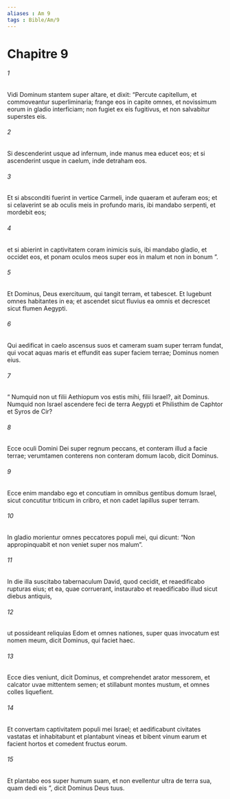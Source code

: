 ```yaml
---
aliases : Am 9
tags : Bible/Am/9
---
```


# Chapitre 9

###### 1
Vidi Dominum stantem super altare, et dixit: “Percute capitellum, et commoveantur superliminaria; frange eos in capite omnes, et novissimum eorum in gladio interficiam; non fugiet ex eis fugitivus, et non salvabitur superstes eis.
###### 2
Si descenderint usque ad infernum, inde manus mea educet eos; et si ascenderint usque in caelum, inde detraham eos.
###### 3
Et si absconditi fuerint in vertice Carmeli, inde quaeram et auferam eos; et si celaverint se ab oculis meis in profundo maris, ibi mandabo serpenti, et mordebit eos;
###### 4
et si abierint in captivitatem coram inimicis suis, ibi mandabo gladio, et occidet eos, et ponam oculos meos super eos in malum et non in bonum ”.
###### 5
Et Dominus, Deus exercituum, qui tangit terram, et tabescet. Et lugebunt omnes habitantes in ea; et ascendet sicut fluvius ea omnis et decrescet sicut flumen Aegypti.
###### 6
Qui aedificat in caelo ascensus suos et cameram suam super terram fundat, qui vocat aquas maris et effundit eas super faciem terrae; Dominus nomen eius.
###### 7
“ Numquid non ut filii Aethiopum vos estis mihi, filii Israel?, ait Dominus. Numquid non Israel ascendere feci de terra Aegypti et Philisthim de Caphtor et Syros de Cir?
###### 8
Ecce oculi Domini Dei super regnum peccans, et conteram illud a facie terrae; verumtamen conterens non conteram domum Iacob, dicit Dominus.
###### 9
Ecce enim mandabo ego et concutiam in omnibus gentibus domum Israel, sicut concutitur triticum in cribro, et non cadet lapillus super terram.
###### 10
In gladio morientur omnes peccatores populi mei, qui dicunt: “Non appropinquabit et non veniet super nos malum”.
###### 11
In die illa suscitabo tabernaculum David, quod cecidit, et reaedificabo rupturas eius; et ea, quae corruerant, instaurabo et reaedificabo illud sicut diebus antiquis,
###### 12
ut possideant reliquias Edom et omnes nationes, super quas invocatum est nomen meum, dicit Dominus, qui faciet haec.
###### 13
Ecce dies veniunt, dicit Dominus, et comprehendet arator messorem, et calcator uvae mittentem semen; et stillabunt montes mustum, et omnes colles liquefient.
###### 14
Et convertam captivitatem populi mei Israel; et aedificabunt civitates vastatas et inhabitabunt et plantabunt vineas et bibent vinum earum et facient hortos et comedent fructus eorum.
###### 15
Et plantabo eos super humum suam, et non evellentur ultra de terra sua, quam dedi eis ”, dicit Dominus Deus tuus.
